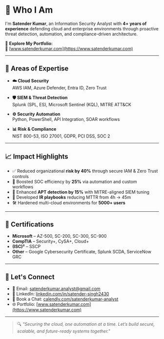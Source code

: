 # 👋 Who I Am

I'm **Satender Kumar**, an Information Security Analyst with **4+ years of experience** defending cloud and enterprise environments through proactive threat detection, automation, and compliance-driven architecture.

📂 **Explore My Portfolio:**  
🔗 [www.satenderkumar.com](https://www.satenderkumar.com)

---

## 🔐 Areas of Expertise

- **☁️ Cloud Security**  
  AWS IAM, Azure Defender, Entra ID, Zero Trust

- **🛡️ SIEM & Threat Detection**  
  Splunk (SPL, ES), Microsoft Sentinel (KQL), MITRE ATT&CK

- **⚙️ Security Automation**  
  Python, PowerShell, API Integration, SOAR workflows

- **📊 Risk & Compliance**  
  NIST 800-53, ISO 27001, GDPR, PCI DSS, SOC 2

---

## 📈 Impact Highlights

- ✅ Reduced organizational **risk by 40%** through secure IAM & Zero Trust controls  
- 🚀 Boosted SOC efficiency by **25%** via automation and custom workflows  
- 🔎 Enhanced **APT detection by 15%** with MITRE-aligned SIEM tuning  
- 🧩 Developed **IR playbooks** reducing MTTR from 4h → 45m  
- 🛠️ Hardened multi-cloud environments for **5000+ users**

---

## 🧾 Certifications

- **Microsoft** – AZ-500, SC-200, SC-300, SC-900  
- **CompTIA** – Security+, CySA+, Cloud+  
- **(ISC)²** – SSCP  
- **Other** – Google Cybersecurity Certificate, Splunk SCDA, ServiceNow GRC

---

## 🔗 Let's Connect

- 📧 Email: [satenderkumar.analyst@gmail.com](mailto:satenderkumar.analyst@gmail.com)  
- 💼 LinkedIn: [linkedin.com/in/satender-singh2430](https://linkedin.com/in/satender-singh2430)  
- 📅 Book a Chat: [calendly.com/satenderkumar-analyst](https://calendly.com/satenderkumar-analyst)  
- 🌐 Portfolio: [www.satenderkumar.com](https://www.satenderkumar.com)

---

> 🔍 *"Securing the cloud, one automation at a time. Let’s build secure, scalable, and future-ready systems together."*

